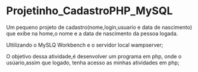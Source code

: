 # Projetinho_CadastroPHP_MySQL
Um pequeno projeto de cadastro(nome,login,usuario e data de nascimento) que exibe na home,o nome e a data de nascimento da pessoa logada.

Ultilizando o MySLQ Workbench e o servidor local wampserver;

O objetivo dessa atividade,é desenvolver um programa em php, onde o usúario,assim que logado, tenha acesso as minhas atividades em php; 
